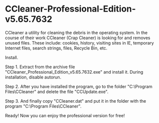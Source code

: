 # CCleaner-Professional-Edition-v5.65.7632

CCleaner a utility for cleaning the debris in the operating system. In the course of their work CCleaner (Crap Cleaner) is looking for and removes unused files. These include: cookies, history, visiting sites in IE, temporary Internet files, search strings, files, Recycle Bin, etc. 

Install.

Step 1. Extract from the archive file "CCleaner_Professional_Edition_v5.65.7632.exe" and install it. During installation, disable autorun. 

Step 2. After you have installed the program, go to the folder "C:\Program Files\CCleaner" and delete the file "CCUpdate.exe". 

Step 3. And finally copy "CCleaner.dat" and put it in the folder with the program "C:\Program Files\CCleaner".

Ready! Now you can enjoy the professional version for free! 
